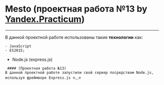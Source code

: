 # Mesto (проектная работа №13 by [Yandex.Practicum](https://practicum.yandex.ru/ "Практикум"))
----
В данной проектной работе использованы такие **технологии** как:
```JS
- JavaScript
- ES2015;
```
- Node.js (express.js)
```
 #### (Проектная работа №13)
В данной проектной работе запустили свой сервер посредством Node.js, используя фреймворк Express.js ⊙﹏⊙ 

